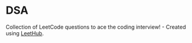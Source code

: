 # DSA
Collection of LeetCode questions to ace the coding interview! - Created using [LeetHub](https://github.com/QasimWani/LeetHub).
